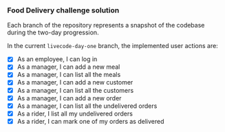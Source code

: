 ### Food Delivery challenge solution

Each branch of the repository represents a snapshot of the codebase during the two-day progression.

In the current `livecode-day-one` branch, the implemented user actions are:

- [X] As an employee, I can log in
- [X] As a manager, I can add a new meal
- [X] As a manager, I can list all the meals
- [X] As a manager, I can add a new customer
- [X] As a manager, I can list all the customers
- [X] As a manager, I can add a new order
- [X] As a manager, I can list all the undelivered orders
- [X] As a rider, I list all my undelivered orders
- [X] As a rider, I can mark one of my orders as delivered
